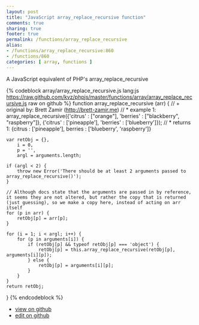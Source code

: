 ```yaml
---
layout: post
title: "JavaScript array_replace_recursive function"
comments: true
sharing: true
footer: true
permalink: /functions/array_replace_recursive
alias:
- /functions/array_replace_recursive:860
- /functions/860
categories: [ array, functions ]
---
```

A JavaScript equivalent of PHP's array_replace_recursive
<!-- more -->
{% codeblock array/array_replace_recursive.js lang:js https://raw.github.com/kvz/phpjs/master/functions/array/array_replace_recursive.js raw on github %}
function array_replace_recursive (arr) {
    // +   original by: Brett Zamir (http://brett-zamir.me)
    // *     example 1: array_replace_recursive({'citrus' : ["orange"], 'berries' : ["blackberry", "raspberry"]}, {'citrus' : ['pineapple'], 'berries' : ['blueberry']});
    // *     returns 1: {citrus : ['pineapple'], berries : ['blueberry', 'raspberry']}

    var retObj = {},
        i = 0,
        p = '',
        argl = arguments.length;
    
    if (argl < 2) {
        throw new Error('There should be at least 2 arguments passed to array_replace_recursive()');
    }

    // Although docs state that the arguments are passed in by reference, it seems they are not altered, but rather the copy that is returned (just guessing), so we make a copy here, instead of acting on arr itself
    for (p in arr) {
        retObj[p] = arr[p];
    }

    for (i = 1; i < argl; i++) {
        for (p in arguments[i]) {
            if (retObj[p] && typeof retObj[p] === 'object') {
                retObj[p] = this.array_replace_recursive(retObj[p], arguments[i][p]);
            } else {
                retObj[p] = arguments[i][p];
            }
        }
    }
    return retObj;
}
{% endcodeblock %}
<ul>
 <li><a href="https://github.com/kvz/phpjs/blob/master/functions/array/array_replace_recursive.js">view on github</a></li>
 <li><a href="https://github.com/kvz/phpjs/edit/master/functions/array/array_replace_recursive.js">edit on github</a></li>
</ul>
